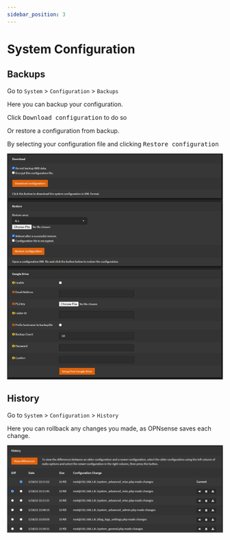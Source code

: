 ```yaml
---
sidebar_position: 3
---
```


# System Configuration

## Backups

Go to `System` > `Configuration` > `Backups`

Here you can backup your configuration.

Click <kbd>Download configuration</kbd> to do so

Or restore a configuration from backup.

By selecting your configuration file and clicking <kbd>Restore configuration</kbd>

![opnsense-configuration-backups](./img/opnsense-configuration-backups.png "opnsense-configuration-backups")

## History

Go to `System` > `Configuration` > `History`

Here you can rollback any changes you made, as OPNsense saves each change.

![opnsense-configuration-history](./img/opnsense-configuration-history.png "opnsense-configuration-history")
